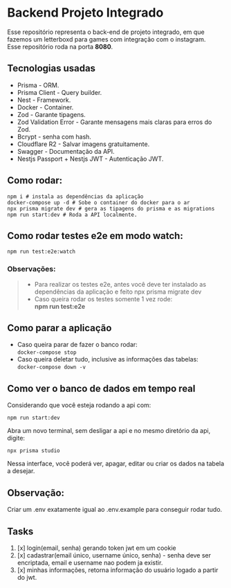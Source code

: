 # Backend Projeto Integrado
Esse repositório representa o back-end de projeto integrado, em que fazemos um letterboxd para games com integração com o instagram.<br/>
Esse repositório roda na porta **8080**.
## Tecnologias usadas
+ Prisma - ORM.
+ Prisma Client - Query builder.
+ Nest - Framework.
+ Docker - Container.
+ Zod - Garante tipagens.
+ Zod Validation Error - Garante mensagens mais claras para erros do Zod.
+ Bcrypt - senha com hash.
+ Cloudflare R2 - Salvar imagens gratuitamente.
+ Swagger - Documentação da API.
+ Nestjs Passport + Nestjs JWT - Autenticação JWT.
## Como rodar:
```
npm i # instala as dependências da aplicação
docker-compose up -d # Sobe o container do docker para o ar
npx prisma migrate dev # gera as tipagens do prisma e as migrations
npm run start:dev # Roda a API localmente.
```
## Como rodar testes e2e em modo watch:
```
npm run test:e2e:watch
```
### Observações:
> + Para realizar os testes e2e, antes você deve ter instalado as dependências da aplicação e feito npx prisma migrate dev
> + Caso queira rodar os testes somente 1 vez rode:<br>**npm run test:e2e**
## Como parar a aplicação
+ Caso queira parar de fazer o banco rodar:<br> ```docker-compose stop```
+ Caso queira deletar tudo, inclusive as informações das tabelas:<br>```docker-compose down -v```
## Como ver o banco de dados em tempo real
Considerando que você esteja rodando a api com:
```
npm run start:dev
```
Abra um novo terminal, sem desligar a api e no mesmo diretório da api, digite:
```
npx prisma studio
```
Nessa interface, você poderá ver, apagar, editar ou criar os dados na tabela a desejar.
## Observação:
Criar um .env exatamente igual ao .env.example para conseguir rodar tudo.
## Tasks
1. [x] login(email, senha) gerando token jwt em um cookie<br>
2. [x] cadastrar(email único, username único, senha) - senha deve ser encriptada, email e username nao podem ja existir.<br>
3. [x] minhas informações, retorna informação do usuário logado a partir do jwt.<br>